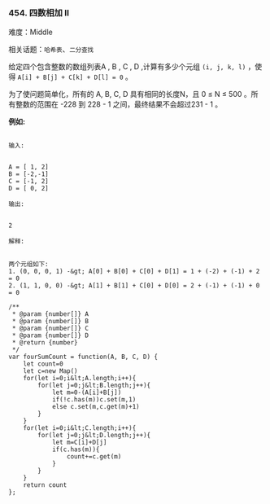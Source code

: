 ### 454. 四数相加 II

难度：Middle

相关话题：`哈希表`、`二分查找`

给定四个包含整数的数组列表A , B , C , D ,计算有多少个元组  `(i, j, k, l)` ，使得 `A[i] + B[j] + C[k] + D[l] = 0` 。



为了使问题简单化，所有的 A, B, C, D 具有相同的长度N，且 0 &le; N &le; 500 。所有整数的范围在 -228 到 228 - 1 之间，最终结果不会超过231 - 1 。



 **例如:** 





```

输入:


A = [ 1, 2]
B = [-2,-1]
C = [-1, 2]
D = [ 0, 2]

输出:


2

解释:


两个元组如下:
1. (0, 0, 0, 1) -&gt; A[0] + B[0] + C[0] + D[1] = 1 + (-2) + (-1) + 2 = 0
2. (1, 1, 0, 0) -&gt; A[1] + B[1] + C[0] + D[0] = 2 + (-1) + (-1) + 0 = 0

```


```
/**
 * @param {number[]} A
 * @param {number[]} B
 * @param {number[]} C
 * @param {number[]} D
 * @return {number}
 */
var fourSumCount = function(A, B, C, D) {
    let count=0
    let c=new Map()
    for(let i=0;i&lt;A.length;i++){
        for(let j=0;j&lt;B.length;j++){
            let m=0-(A[i]+B[j])
            if(!c.has(m))c.set(m,1)
            else c.set(m,c.get(m)+1)
        }
    }
    for(let i=0;i&lt;C.length;i++){
        for(let j=0;j&lt;D.length;j++){
            let m=C[i]+D[j]
            if(c.has(m)){
                count+=c.get(m)
            }
        }
    }    
    return count
};



```
